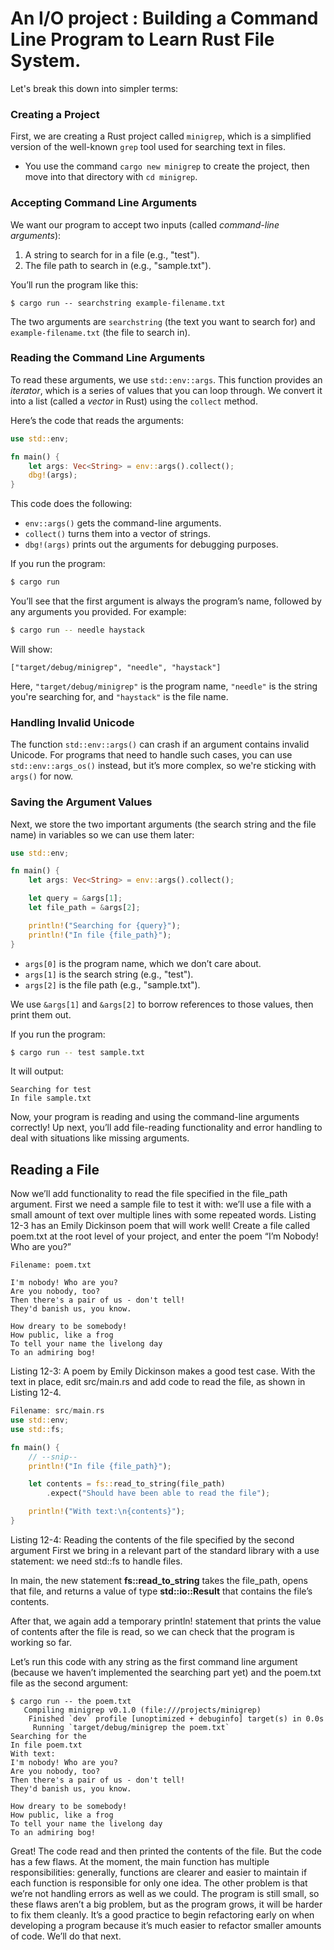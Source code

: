 # An I/O project : Building a Command Line Program to Learn Rust File System.              


Let's break this down into simpler terms:

### **Creating a Project**

First, we are creating a Rust project called `minigrep`, which is a simplified version of the well-known `grep` tool used for searching text in files. 

- You use the command `cargo new minigrep` to create the project, then move into that directory with `cd minigrep`.

### **Accepting Command Line Arguments**

We want our program to accept two inputs (called *command-line arguments*):
1. A string to search for in a file (e.g., "test").
2. The file path to search in (e.g., "sample.txt").

You’ll run the program like this:
```
$ cargo run -- searchstring example-filename.txt
```
The two arguments are `searchstring` (the text you want to search for) and `example-filename.txt` (the file to search in).

### **Reading the Command Line Arguments**

To read these arguments, we use `std::env::args`. This function provides an *iterator*, which is a series of values that you can loop through. We convert it into a list (called a *vector* in Rust) using the `collect` method.

Here’s the code that reads the arguments:

```rust
use std::env;

fn main() {
    let args: Vec<String> = env::args().collect();
    dbg!(args);
}
```

This code does the following:
- `env::args()` gets the command-line arguments.
- `collect()` turns them into a vector of strings.
- `dbg!(args)` prints out the arguments for debugging purposes.

If you run the program:
```bash
$ cargo run
```
You’ll see that the first argument is always the program’s name, followed by any arguments you provided. For example:
```bash
$ cargo run -- needle haystack
```
Will show:
```
["target/debug/minigrep", "needle", "haystack"]
```

Here, `"target/debug/minigrep"` is the program name, `"needle"` is the string you're searching for, and `"haystack"` is the file name.

### **Handling Invalid Unicode**

The function `std::env::args()` can crash if an argument contains invalid Unicode. For programs that need to handle such cases, you can use `std::env::args_os()` instead, but it’s more complex, so we're sticking with `args()` for now.

### **Saving the Argument Values**

Next, we store the two important arguments (the search string and the file name) in variables so we can use them later:

```rust
use std::env;

fn main() {
    let args: Vec<String> = env::args().collect();

    let query = &args[1];
    let file_path = &args[2];

    println!("Searching for {query}");
    println!("In file {file_path}");
}
```

- `args[0]` is the program name, which we don’t care about.
- `args[1]` is the search string (e.g., "test").
- `args[2]` is the file path (e.g., "sample.txt").

We use `&args[1]` and `&args[2]` to borrow references to those values, then print them out.

If you run the program:
```bash
$ cargo run -- test sample.txt
```
It will output:
```
Searching for test
In file sample.txt
```

Now, your program is reading and using the command-line arguments correctly! Up next, you’ll add file-reading functionality and error handling to deal with situations like missing arguments.









## Reading a File
Now we’ll add functionality to read the file specified in the file_path argument. First we need a sample file to test it with: we’ll use a file with a small amount of text over multiple lines with some repeated words. Listing 12-3 has an Emily Dickinson poem that will work well! Create a file called poem.txt at the root level of your project, and enter the poem “I’m Nobody! Who are you?”

`Filename: poem.txt`
``` 
I'm nobody! Who are you?
Are you nobody, too?
Then there's a pair of us - don't tell!
They'd banish us, you know.

How dreary to be somebody!
How public, like a frog
To tell your name the livelong day
To an admiring bog! 

```
Listing 12-3: A poem by Emily Dickinson makes a good test case.
With the text in place, edit src/main.rs and add code to read the file, as shown in Listing 12-4.

``` rust
Filename: src/main.rs
use std::env;
use std::fs;

fn main() {
    // --snip--
    println!("In file {file_path}");

    let contents = fs::read_to_string(file_path)
        .expect("Should have been able to read the file");

    println!("With text:\n{contents}");
}
```
Listing 12-4: Reading the contents of the file specified by the second argument
First we bring in a relevant part of the standard library with a use statement: we need std::fs to handle files.

In main, the new statement **fs::read_to_string** takes the file_path, opens that file, and returns a value of type **std::io::Result<String>** that contains the file’s contents.

After that, we again add a temporary println! statement that prints the value of contents after the file is read, so we can check that the program is working so far.

Let’s run this code with any string as the first command line argument (because we haven’t implemented the searching part yet) and the poem.txt file as the second argument:

``` 
$ cargo run -- the poem.txt
   Compiling minigrep v0.1.0 (file:///projects/minigrep)
    Finished `dev` profile [unoptimized + debuginfo] target(s) in 0.0s
     Running `target/debug/minigrep the poem.txt`
Searching for the
In file poem.txt
With text:
I'm nobody! Who are you?
Are you nobody, too?
Then there's a pair of us - don't tell!
They'd banish us, you know.

How dreary to be somebody!
How public, like a frog
To tell your name the livelong day
To an admiring bog!

```


Great! The code read and then printed the contents of the file. But the code has a few flaws. At the moment, the main function has multiple responsibilities: generally, functions are clearer and easier to maintain if each function is responsible for only one idea. The other problem is that we’re not handling errors as well as we could. The program is still small, so these flaws aren’t a big problem, but as the program grows, it will be harder to fix them cleanly. It’s a good practice to begin refactoring early on when developing a program because it’s much easier to refactor smaller amounts of code. We’ll do that next.

